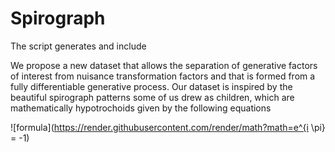# Spirograph

The script generates and include 

We propose a new dataset that allows the separation of generative factors of interest from nuisance transformation factors and that is formed from a fully differentiable generative process. Our dataset is inspired by the beautiful spirograph patterns some of us drew as children, which are mathematically hypotrochoids given by the following equations

![formula](https://render.githubusercontent.com/render/math?math=e^{i \pi} = -1)
